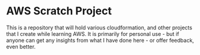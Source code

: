 # AWS Scratch Project

This is a repository that will hold various cloudformation, and other projects that I create while learning AWS. It is primarily for personal use - but if anyone can get any insights from what I have done here - or offer feedback, even better.

